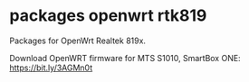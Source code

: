 # packages openwrt rtk819
Packages for OpenWrt Realtek 819x.

Download OpenWRT firmware for MTS S1010, SmartBox ONE:
https://bit.ly/3AGMn0t

